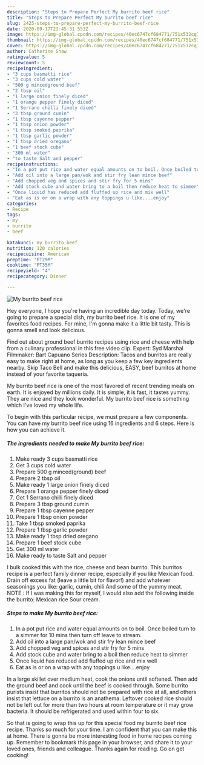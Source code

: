 ```yaml
---
description: "Steps to Prepare Perfect My burrito beef rice"
title: "Steps to Prepare Perfect My burrito beef rice"
slug: 2425-steps-to-prepare-perfect-my-burrito-beef-rice
date: 2020-09-17T23:45:31.553Z
image: https://img-global.cpcdn.com/recipes/40ec6747cf684771/751x532cq70/my-burrito-beef-rice-recipe-main-photo.jpg
thumbnail: https://img-global.cpcdn.com/recipes/40ec6747cf684771/751x532cq70/my-burrito-beef-rice-recipe-main-photo.jpg
cover: https://img-global.cpcdn.com/recipes/40ec6747cf684771/751x532cq70/my-burrito-beef-rice-recipe-main-photo.jpg
author: Catherine Shaw
ratingvalue: 5
reviewcount: 5
recipeingredient:
- "3 cups basmatti rice"
- "3 cups cold water"
- "500 g mincedground beef"
- "2 tbsp oil"
- "1 large onion finely diced"
- "1 orange pepper finely diced"
- "1 Serrano chilli finely diced"
- "3 tbsp ground cumin"
- "1 tbsp cayenne pepper"
- "1 tbsp onion powder"
- "1 tbsp smoked paprika"
- "1 tbsp garlic powder"
- "1 tbsp dried oregano"
- "1 beef stock cube"
- "300 ml water"
- "to taste Salt and pepper"
recipeinstructions:
- "In a pot put rice and water equal amounts on to boil. Once boiled turn to a simmer for 10 mins then turn off leave to stream."
- "Add oil into a large pan/wok and stir fry lean mince beef"
- "Add chopped veg and spices and stir fry for 5 mins"
- "Add stock cube and water bring to a boil then reduce heat to simmer"
- "Once liquid has reduced add fluffed up rice and mix well"
- "Eat as is or on a wrap with any toppings u like....enjoy"
categories:
- Recipe
tags:
- my
- burrito
- beef

katakunci: my burrito beef 
nutrition: 120 calories
recipecuisine: American
preptime: "PT29M"
cooktime: "PT35M"
recipeyield: "4"
recipecategory: Dinner

---
```



![My burrito beef rice](https://img-global.cpcdn.com/recipes/40ec6747cf684771/751x532cq70/my-burrito-beef-rice-recipe-main-photo.jpg)

Hey everyone, I hope you're having an incredible day today. Today, we're going to prepare a special dish, my burrito beef rice. It is one of my favorites food recipes. For mine, I'm gonna make it a little bit tasty. This is gonna smell and look delicious.

Find out about ground beef burrito recipes using rice and cheese with help from a culinary professional in this free video clip. Expert: Syd Marshal Filmmaker: Bart Capuano Series Description: Tacos and burritos are really easy to make right at home, as long as you keep a few key ingredients nearby. Skip Taco Bell and make this delicious, EASY, beef burritos at home instead of your favorite taqueria.

My burrito beef rice is one of the most favored of recent trending meals on earth. It is enjoyed by millions daily. It is simple, it is fast, it tastes yummy. They are nice and they look wonderful. My burrito beef rice is something which I've loved my whole life.


To begin with this particular recipe, we must prepare a few components. You can have my burrito beef rice using 16 ingredients and 6 steps. Here is how you can achieve it.

<!--inarticleads1-->

##### The ingredients needed to make My burrito beef rice:

1. Make ready 3 cups basmatti rice
1. Get 3 cups cold water
1. Prepare 500 g minced(ground) beef
1. Prepare 2 tbsp oil
1. Make ready 1 large onion finely diced
1. Prepare 1 orange pepper finely diced
1. Get 1 Serrano chilli finely diced
1. Prepare 3 tbsp ground cumin
1. Prepare 1 tbsp cayenne pepper
1. Prepare 1 tbsp onion powder
1. Take 1 tbsp smoked paprika
1. Prepare 1 tbsp garlic powder
1. Make ready 1 tbsp dried oregano
1. Prepare 1 beef stock cube
1. Get 300 ml water
1. Make ready to taste Salt and pepper


I bulk cooked this with the rice, cheese and bean burrito. This burritos recipe is a perfect family dinner recipe, especially if you like Mexican food. Drain off excess fat (leave a little bit for flavor!) and add whatever seasonings you like: garlic, cumin, chili And some of the yummy meat. NOTE : If I was making this for myself, I would also add the following inside the burrito: Mexican rice Sour cream. 

<!--inarticleads2-->

##### Steps to make My burrito beef rice:

1. In a pot put rice and water equal amounts on to boil. Once boiled turn to a simmer for 10 mins then turn off leave to stream.
1. Add oil into a large pan/wok and stir fry lean mince beef
1. Add chopped veg and spices and stir fry for 5 mins
1. Add stock cube and water bring to a boil then reduce heat to simmer
1. Once liquid has reduced add fluffed up rice and mix well
1. Eat as is or on a wrap with any toppings u like....enjoy


In a large skillet over medium heat, cook the onions until softened. Then add the ground beef and cook until the beef is cooked through. Some burrito purists insist that burritos should not be prepared with rice at all, and others insist that lettuce on a burrito is an anathema. Leftover cooked rice should not be left out for more than two hours at room temperature or it may grow bacteria. It should be refrigerated and used within four to six. 

So that is going to wrap this up for this special food my burrito beef rice recipe. Thanks so much for your time. I am confident that you can make this at home. There is gonna be more interesting food in home recipes coming up. Remember to bookmark this page in your browser, and share it to your loved ones, friends and colleague. Thanks again for reading. Go on get cooking!
